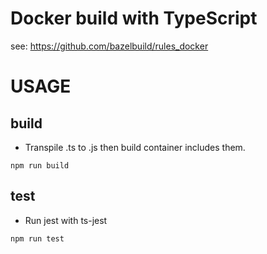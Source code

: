 # Docker build with TypeScript

see: https://github.com/bazelbuild/rules_docker

# USAGE
## build
- Transpile .ts to .js then build container includes them.

```
npm run build
```

## test
- Run jest with ts-jest

```
npm run test
```